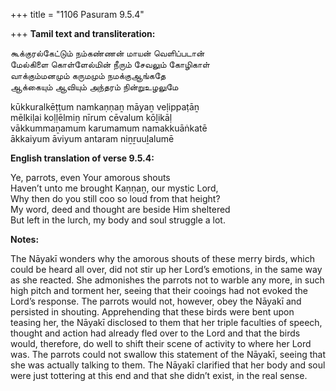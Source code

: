 +++
title = "1106 Pasuram 9.5.4"

+++
**Tamil text and transliteration:**

கூக்குரல்கேட்டும் நம்கண்ணன் மாயன் வெளிப்படான்  
மேல்கிளை கொள்ளேல்மின் நீரும் சேவலும் கோழிகாள்  
வாக்கும்மனமும் கருமமும் நமக்குஆங்கதே  
ஆக்கையும் ஆவியும் அந்தரம் நின்றுஉழலுமே

kūkkuralkēṭṭum namkaṇṇaṉ māyaṉ veḷippaṭāṉ  
mēlkiḷai koḷḷēlmiṉ nīrum cēvalum kōḻikāḷ  
vākkummaṉamum karumamum namakkuāṅkatē  
ākkaiyum āviyum antaram niṉṟuuḻalumē

**English translation of verse 9.5.4:**

Ye, parrots, even Your amorous shouts  
Haven’t unto me brought Kaṇṇaṉ, our mystic Lord,  
Why then do you still coo so loud from that height?  
My word, deed and thought are beside Him sheltered  
But left in the lurch, my body and soul struggle a lot.

**Notes:**

The Nāyakī wonders why the amorous shouts of these merry birds, which could be heard all over, did not stir up her Lord’s emotions, in the same way as she reacted. She admonishes the parrots not to warble any more, in such high pitch and torment her, seeing that their cooings had not evoked the Lord’s response. The parrots would not, however, obey the Nāyakī and persisted in shouting. Apprehending that these birds were bent upon teasing her, the Nāyakī disclosed to them that her triple faculties of speech, thought and action had already fled over to the Lord and that the birds would, therefore, do well to shift their scene of activity to where her Lord was. The parrots could not swallow this statement of the Nāyakī, seeing that she was actually talking to them. The Nāyakī clarified that her body and soul were just tottering at this end and that she didn’t exist, in the real sense.


